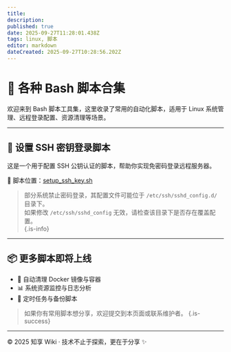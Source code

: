 ```yaml
---
title: 
description: 
published: true
date: 2025-09-27T11:28:01.438Z
tags: linux, 脚本
editor: markdown
dateCreated: 2025-09-27T10:28:56.202Z
---
```


# 🧬 各种 Bash 脚本合集

欢迎来到 Bash 脚本工具集，这里收录了常用的自动化脚本，适用于 Linux 系统管理、远程登录配置、资源清理等场景。

---

## 🔐 设置 SSH 密钥登录脚本

这是一个用于配置 SSH 公钥认证的脚本，帮助你实现免密码登录远程服务器。

📁 脚本位置：[setup_ssh_key.sh](/linux/脚本/setup_ssh_key.sh)

> 部分系统禁止密码登录，其配置文件可能位于 `/etc/ssh/sshd_config.d/` 目录下。  
> 如果修改 `/etc/ssh/sshd_config` 无效，请检查该目录下是否存在覆盖配置。  
{.is-info}

---

## 📦 更多脚本即将上线

- 🧹 自动清理 Docker 镜像与容器
- 📊 系统资源监控与日志分析
- 🔄 定时任务与备份脚本

> 如果你有常用脚本想分享，欢迎提交到本页面或联系维护者。
{.is-success}

---

© 2025 知享 Wiki · 技术不止于探索，更在于分享 ✨
